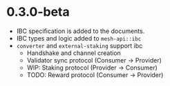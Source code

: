 # 0.3.0-beta

* IBC specification is added to the documents.
* IBC types and logic added to `mesh-api::ibc`
* `converter` and `external-staking` support ibc
    * Handshake and channel creation
    * Validator sync protocol (Consumer -> Provider)
    * WIP: Staking protocol (Provider -> Consumer)
    * TODO: Reward protocol (Consumer -> Provider)